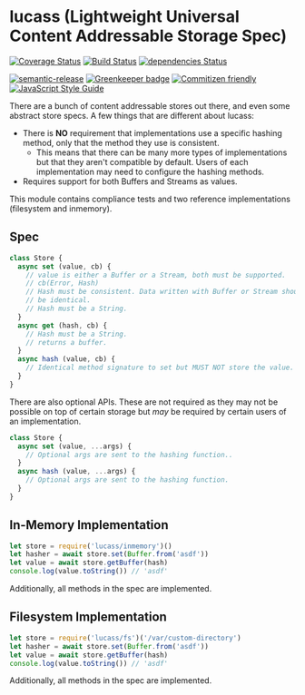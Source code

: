 # lucass (Lightweight Universal Content Addressable Storage Spec)

[![Coverage Status](https://coveralls.io/repos/github/mikeal/lucass/badge.svg?branch=master)](https://coveralls.io/github/mikeal/lucass?branch=master)
[![Build Status](https://travis-ci.org/mikeal/lucass.svg?branch=master)](https://travis-ci.org/mikeal/lucass)
[![dependencies Status](https://david-dm.org/mikeal/lucass/status.svg)](https://david-dm.org/mikeal/lucass)

[![semantic-release](https://img.shields.io/badge/%20%20%F0%9F%93%A6%F0%9F%9A%80-semantic--release-e10079.svg)](https://github.com/semantic-release/semantic-release)
[![Greenkeeper badge](https://badges.greenkeeper.io/mikeal/lucass.svg)](https://greenkeeper.io/)
[![Commitizen friendly](https://img.shields.io/badge/commitizen-friendly-brightgreen.svg)](http://commitizen.github.io/cz-cli/)
[![JavaScript Style Guide](https://img.shields.io/badge/code_style-standard-brightgreen.svg)](https://standardjs.com)

There are a bunch of content addressable stores out there, and even some abstract store specs. A few things that are different about lucass:

* There is **NO** requirement that implementations use a specific hashing method, only that the method they use is consistent.
  * This means that there can be many more types of implementations but that they aren't compatible by default. Users of each implementation may need to configure the hashing methods.
* Requires support for both Buffers and Streams as values.

This module contains compliance tests and two reference implementations (filesystem and inmemory).

## Spec

```javascript
class Store {
  async set (value, cb) {
    // value is either a Buffer or a Stream, both must be supported.
    // cb(Error, Hash)
    // Hash must be consistent. Data written with Buffer or Stream should
    // be identical.
    // Hash must be a String.
  }
  async get (hash, cb) {
    // Hash must be a String.
    // returns a buffer.
  }
  async hash (value, cb) {
    // Identical method signature to set but MUST NOT store the value.
  }
}
```

There are also optional APIs. These are not required as they may not be
possible on top of certain storage but *may* be required by certain users
of an implementation.

```javascript
class Store {
  async set (value, ...args) {
    // Optional args are sent to the hashing function..
  }
  async hash (value, ...args) {
    // Optional args are sent to the hashing function.
  }
}
```

## In-Memory Implementation

```javascript
let store = require('lucass/inmemory')()
let hasher = await store.set(Buffer.from('asdf'))
let value = await store.getBuffer(hash)
console.log(value.toString()) // 'asdf'
```

Additionally, all methods in the spec are implemented.

## Filesystem Implementation

```javascript
let store = require('lucass/fs')('/var/custom-directory')
let hasher = await store.set(Buffer.from('asdf'))
let value = await store.getBuffer(hash)
console.log(value.toString()) // 'asdf'
```

Additionally, all methods in the spec are implemented.
